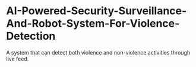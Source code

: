 # AI-Powered-Security-Surveillance-And-Robot-System-For-Violence-Detection
A system that can detect both violence and non-violence activities through live feed.
